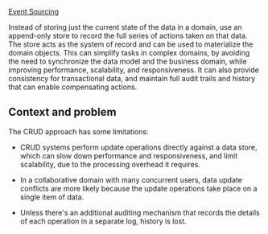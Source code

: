 [Event Sourcing](https://docs.microsoft.com/en-us/azure/architecture/patterns/event-sourcing)

Instead of storing just the current state of the data in a domain, use an append-only store to record the full series of actions taken on that data. The store acts as the system of record and can be used to materialize the domain objects. This can simplify tasks in complex domains, by avoiding the need to synchronize the data model and the business domain, while improving performance, scalability, and responsiveness. It can also provide consistency for transactional data, and maintain full audit trails and history that can enable compensating actions.


## Context and problem

The CRUD approach has some limitations:

* CRUD systems perform update operations directly against a data store, which can slow down performance and responsiveness, and limit scalability, due to the processing overhead it requires.

* In a collaborative domain with many concurrent users, data update conflicts are more likely because the update operations take place on a single item of data.

* Unless there's an additional auditing mechanism that records the details of each operation in a separate log, history is lost.
